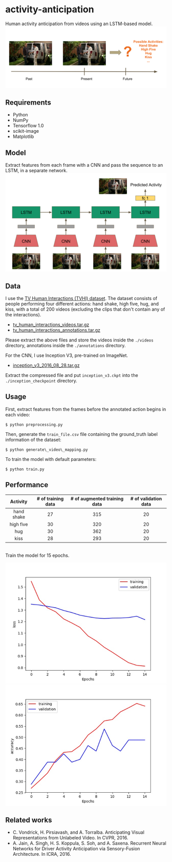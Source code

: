 # activity-anticipation
Human activity anticipation from videos using an LSTM-based model.
![problem statement](assets/problem_statement.png)

## Requirements
- Python
- NumPy
- Tensorflow 1.0
- scikit-image
- Matplotlib

## Model
Extract features from each frame with a CNN and pass the sequence to an LSTM, in a separate network. 
![model](assets/model.png)

## Data
I use the [TV Human Interactions (TVHI) dataset](http://www.robots.ox.ac.uk/~alonso/tv_human_interactions.html). The dataset consists of people performing four different actions: hand shake, high five, hug, and kiss, with a total of 200 videos (excluding the clips that don't contain any of the interactions).
-  [tv\_human\_interactions\_videos.tar.gz](http://www.robots.ox.ac.uk/~alonso/data/tv_human_interactions_videos.tar.gz)
-  [tv\_human\_interactions\_annotations.tar.gz](http://www.robots.ox.ac.uk/~alonso/data/tv_human_interactions_annotations.tar.gz)

Please extract the above files and store the videos inside the `./videos` directory, annotations inside the `./annotations` directory.<br/>

For the CNN, I use Inception V3, pre-trained on ImageNet.
- [inception\_v3\_2016\_08\_28.tar.gz](http://download.tensorflow.org/models/inception_v3_2016_08_28.tar.gz)

Extract the compressed file and put `inception_v3.ckpt` into the `./inception_checkpoint` directory.

## Usage
First, extract features from the frames before the annotated action begins in each video:

	$ python preprocessing.py

Then, generate the `train_file.csv` file containing the ground\_truth label information of the dataset:

 	$ python generate\_video\_mapping.py

To train the model with default parameters:

	$ python train.py

## Performance
|Activity|# of training data|# of augmented training data|# of validation data|
|:---:|:---:|:---:|:---:|
|hand shake|27|315|20|
|high five|30|320|20|
|hug|30|362|20|
|kiss|28|293|20|
<br/>
Train the model for 15 epochs.

![loss](assets/loss.jpg)
![accuracy](assets/accuracy.jpg)

## Related works
- C. Vondrick, H. Pirsiavash, and A. Torralba. Anticipating Visual Representations from Unlabeled Video. In CVPR, 2016.
- A. Jain, A. Singh, H. S. Koppula, S. Soh, and A. Saxena. Recurrent Neural Networks for Driver Activity Anticipation via Sensory-Fusion Architecture. In ICRA, 2016.
